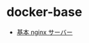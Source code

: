 # docker-base

- [基本 nginx サーバー](https://github.com/shizuoka-dev/docker-base/tree/master/examples/nginx)

